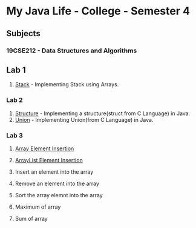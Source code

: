 # My Java Life - College - Semester 4

## Subjects
### 19CSE212 - Data Structures and Algorithms

## Lab 1
1. [Stack](Stack.java) - Implementing Stack using Arrays.

### Lab 2
1. [Structure](Structure.java) - Implementing a structure(struct from  C Language) in Java.
2. [Union](Union.java) - Implementing Union(from C Language) in Java. 

### Lab 3
1. [Array Element Insertion](ArrayManipulation.java)
2. [ArrayList Element Insertion](ArrayListManipulation.java)


1. Insert an element into the array
2. Remove an element into the array
3. Sort the array elemnt into the array
4. Maximum of array
5. Sum of array
